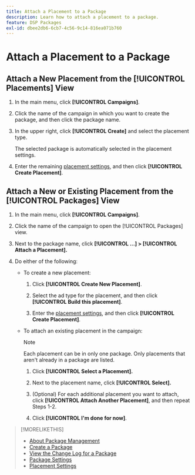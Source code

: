```yaml
---
title: Attach a Placement to a Package
description: Learn how to attach a placement to a package.
feature: DSP Packages
exl-id: dbee2db6-6cb7-4c56-9c14-816ea071b760
---
```

# Attach a Placement to a Package

## Attach a New Placement from the [!UICONTROL Placements] View

1. In the main menu, click **[!UICONTROL Campaigns]**.

1. Click the name of the campaign in which you want to create the package, and then click the package name.

1. In the upper right, click **[!UICONTROL Create]** and select the placement type.

     The selected package is automatically selected in the placement settings.

1. Enter the remaining [placement settings](/help/dsp/campaign-management/placements/placement-settings.md), and then click **[!UICONTROL Create Placement]**.

## Attach a New or Existing Placement from the [!UICONTROL Packages] View

1. In the main menu, click **[!UICONTROL Campaigns]**.

1. Click the name of the campaign to open the [!UICONTROL Packages] view.

1. Next to the package name, click  **[!UICONTROL ...] > [!UICONTROL Attach a Placement].**

1. Do either of the following:

    * To create a new placement:

        1. Click **[!UICONTROL Create New Placement]**.

        1.  Select the ad type for the placement, and then click **[!UICONTROL Build this placement]**.

        1. Enter the [placement settings](/help/dsp/campaign-management/placements/placement-settings.md), and then click **[!UICONTROL Create Placement]**.

    * To attach an existing placement in the campaign:

       >[!NOTE]
       >
       >Each placement can be in only one package. Only placements that aren't already in a package are listed.
    
         1. Click **[!UICONTROL Select a Placement].**

         1. Next to the placement name, click **[!UICONTROL Select].**

         1. (Optional) For each additional placement you want to attach, click **[!UICONTROL Attach Another Placement]**, and then repeat Steps 1-2.

         1. Click **[!UICONTROL I'm done for now]**.

>[!MORELIKETHIS]
>
>* [About Package Management](package-about.md)
>* [Create a Package](package-create.md)
>* [View the Change Log for a Package](package-change-log.md)
>* [Package Settings](package-settings.md)
>* [Placement Settings](/help/dsp/campaign-management/placements/placement-settings.md)
